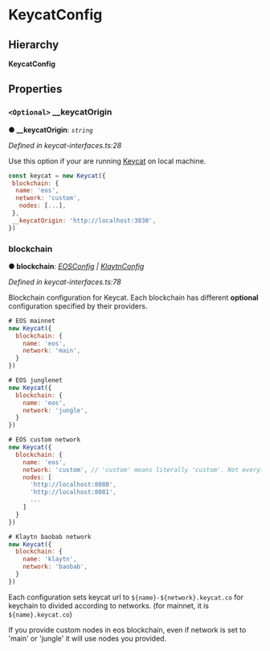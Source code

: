 # KeycatConfig

## Hierarchy

**KeycatConfig**

## Properties

### `<Optional>` \_\_keycatOrigin <a id="__keycatorigin"></a>

**● \_\_keycatOrigin**: _`string`_

_Defined in keycat-interfaces.ts:28_

Use this option if your are running [Keycat](https://github.com/EOSDAQ/keycat) on local machine.

```javascript
const keycat = new Keycat({
 blockchain: {
  name: 'eos',
  network: 'custom',
   nodes: [...],
 },
 __keycatOrigin: 'http://localhost:3030',
})
```

### blockchain <a id="blockchain"></a>

**● blockchain**: [_EOSConfig_](_keycat_interfaces_.eosconfig.md) _\|_ [_KlaytnConfig_](_keycat_interfaces_.klaytnconfig.md)

_Defined in keycat-interfaces.ts:78_

Blockchain configuration for Keycat. Each blockchain has different **optional** configuration specified by their providers.

```javascript
# EOS mainnet
new Keycat({
  blockchain: {
    name: 'eos',
    network: 'main',
  }
})

# EOS junglenet
new Keycat({
  blockchain: {
    name: 'eos',
    network: 'jungle',
  }
})

# EOS custom network
new Keycat({
  blockchain: {
    name: 'eos',
    network: 'custom', // 'custom' means literally 'custom'. Not everything.
    nodes: [
      'http://localhost:8080',
      'http://localhost:8081',
      ...
    ]
  }
})

# Klaytn baobab network
new Keycat({
  blockchain: {
    name: 'klaytn',
    network: 'baobab',
  }
})
```

Each configuration sets keycat url to `${name}-${network}.keycat.co` for keychain to divided according to networks. \(for mainnet, it is `${name}.keycat.co`\)

If you provide custom nodes in eos blockchain, even if network is set to 'main' or 'jungle' it will use nodes you provided.

